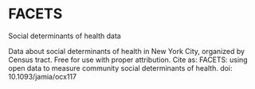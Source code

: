 # FACETS
Social determinants of health data

Data about social determinants of health in New York City, organized by Census tract.
Free for use with proper attribution.
Cite as:  FACETS: using open data to measure community social determinants of health. doi: 10.1093/jamia/ocx117

